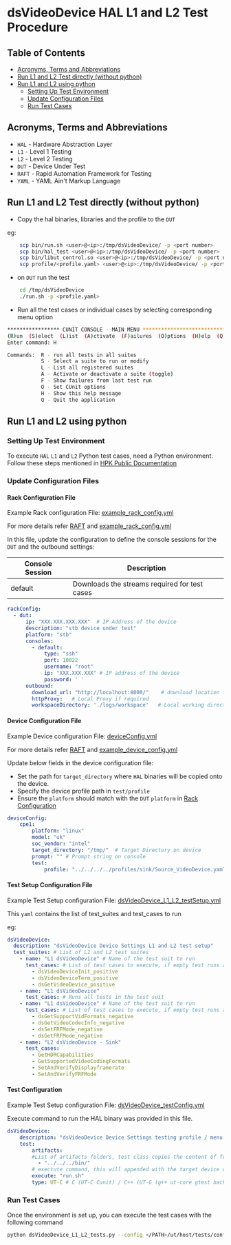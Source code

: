# dsVideoDevice HAL L1 and L2 Test Procedure

## Table of Contents

- [Acronyms, Terms and Abbreviations](#acronyms-terms-and-abbreviations)
- [Run L1 and L2 Test directly (without python)](#run-l1-and-l2-test-directly-without-python)
- [Run L1 and L2 using python](#run-l1-and-l2-using-python)
  - [Setting Up Test Environment](#setting-up-test-environment)
  - [Update Configuration Files](#update-configuration-files)
  - [Run Test Cases](#run-test-cases)

## Acronyms, Terms and Abbreviations

- `HAL`    - Hardware Abstraction Layer
- `L1`     - Level 1 Testing
- `L2`     - Level 2 Testing
- `DUT`    - Device Under Test
- `RAFT`   - Rapid Automation Framework for Testing
- `YAML`   - YAML Ain't Markup Language

## Run L1 and L2 Test directly (without python)

- Copy the hal binaries, libraries and the profile to the `DUT`

eg:
```bash
    scp bin/run.sh <user>@<ip>:/tmp/dsVideoDevice/ -p <port number>
    scp bin/hal_test <user>@<ip>:/tmp/dsVideoDevice/ -p <port number>
    scp bin/libut_control.so <user>@<ip>:/tmp/dsVideoDevice/ -p <port number>
    scp profile/<profile.yaml> <user>@<ip>:/tmp/dsVideoDevice/ -p <port number>
```

- on `DUT` run the test

```bash
    cd /tmp/dsVideoDevice
    ./run.sh -p <profile.yaml>
```

- Run all the test cases or individual cases by selecting corresponding menu option

```bash
***************** CUNIT CONSOLE - MAIN MENU ******************************
(R)un  (S)elect  (L)ist  (A)ctivate  (F)ailures  (O)ptions  (H)elp  (Q)uit
Enter command: H

Commands:  R - run all tests in all suites
           S - Select a suite to run or modify
           L - List all registered suites
           A - Activate or deactivate a suite (toggle)
           F - Show failures from last test run
           O - Set CUnit options
           H - Show this help message
           Q - Quit the application

```

## Run L1 and L2 using python

### Setting Up Test Environment

To execute `HAL` `L1` and `L2` Python test cases, need a Python environment. Follow these steps mentioned in [HPK Public Documentation](https://github.com/rdkcentral/rdk-hpk-documentation/blob/main/README.md)

### Update Configuration Files

#### Rack Configuration File

Example Rack configuration File: [example_rack_config.yml](../../../../ut/host/tests/configs/example_rack_config.yml)

For more details refer [RAFT](https://github.com/rdkcentral/python_raft/blob/1.0.0/README.md) and [example_rack_config.yml](https://github.com/rdkcentral/python_raft/blob/1.0.0/examples/configs/example_rack_config.yml)

In this file, update the configuration to define the console sessions for the `DUT` and the outbound settings:

|Console Session|Description|
|---------------|-----------|
|default|Downloads the streams required for test cases|

```yaml
rackConfig:
  - dut:
      ip: "XXX.XXX.XXX.XXX"  # IP Address of the device
      description: "stb device under test"
      platform: "stb"
      consoles:
        - default:
            type: "ssh"
            port: 10022
            username: "root"
            ip: "XXX.XXX.XXX" # IP address of the device
            password: ' '
      outbound:
        download_url: "http://localhost:8000/"    # download location for the CPE device
        httpProxy:   # Local Proxy if required
        workspaceDirectory: './logs/workspace'   # Local working directory
```

#### Device Configuration File

Example Device configuration File: [deviceConfig.yml](ut/host/tests/configs/deviceConfig.yml)

For more details refer [RAFT](https://github.com/rdkcentral/python_raft/blob/1.0.0/README.md) and [example_device_config.yml](https://github.com/rdkcentral/python_raft/blob/1.0.0/examples/configs/example_device_config.yml)

Update below fields in the device configuration file:

- Set the path for `target_directory` where `HAL` binaries will be copied onto the device.
- Specify the device profile path in `test/profile`
- Ensure the `platform` should match with the `DUT` `platform` in [Rack Configuration](#rack-configuration-file)

```yaml
deviceConfig:
    cpe1:
        platform: "linux"
        model: "uk"
        soc_vendor: "intel"
        target_directory: "/tmp/"  # Target Directory on device
        prompt: "" # Prompt string on console
        test:
            profile: "../../../../profiles/sink/Source_VideoDevice.yaml"
```

#### Test Setup Configuration File

Example Test Setup configuration File: [dsVideoDevice_L1_L2_testSetup.yml](../../../../ut/host/tests/L1_L2_TestCases/dsVideoDevice/dsVideoDevice_L1_L2_testSetup.yml)

This `yaml` contains the list of test_suites and test_cases to run

eg:
```yaml
dsVideoDevice:
  description: "dsVideoDevice Device Settings L1 and L2 test setup"
  test_suites: # List of L1 and L2 test suites
    - name: "L1 dsVideoDevice" # Name of the test suit to run
      test_cases: # List of test cases to execute, if empty test runs all test cases with `r` option
        - dsVideoDeviceInit_positive
        - dsVideoDeviceTerm_positive
        - dsGetVideoDevice_positive
    - name: "L1 dsVideoDevice"
      test_cases: # Runs all tests in the test suit
    - name: "L1 dsVideoDevice" # Name of the test suit to run
      test_cases: # List of test cases to execute, if empty test runs all test cases with `r` option
        - dsGetSupportVidFormats_negative
        - dsGetVideoCodecInfo_negative
        - dsSetFRFMode_negative
        - dsGetFRFMode_negative
    - name: "L2 dsVideoDevice - Sink"
      test_cases:
        - GetHDRCapabilities
        - GetSupportedVideoCodingFormats
        - SetAndVerifyDisplayframerate
        - SetAndVerifyFRFMode
```

#### Test Configuration

Example Test Setup configuration File: [dsVideoDevice_testConfig.yml](../../../host/tests/dsClasses/dsVideoDevice_testConfig.yml)

Execute command to run the HAL binary was provided in this file.

```yaml
dsVideoDevice:
    description: "dsVideoDevice Device Settings testing profile / menu system for UT"
    test:
        artifacts:
        #List of artifacts folders, test class copies the content of folder to the target device workspace
          - "../../../bin/"
        # exectute command, this will appended with the target device workspace path
        execute: "run.sh"
        type: UT-C # C (UT-C Cunit) / C++ (UT-G (g++ ut-core gtest backend))
```

### Run Test Cases

Once the environment is set up, you can execute the test cases with the following command

```bash
python dsVideoDevice_L1_L2_tests.py --config </PATH>/ut/host/tests/configs/example_rack_config.yml --deviceConfig </PATH>/ut/host/tests/configs/deviceConfig.yml
```
